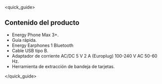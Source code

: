 <quick_guide>
## Contenido del producto

* Energy Phone Max 3+.
* Guía rápida.
* Energy Earphones 1 Bluetooth
* Cable USB tipo B.
* Adaptador de corriente AC/DC 5 V 2 A (Europlug) 100-240 V AC 50-60 Hz.
* Herramienta de extracción de bandeja de tarjetas.

</quick_guide>
